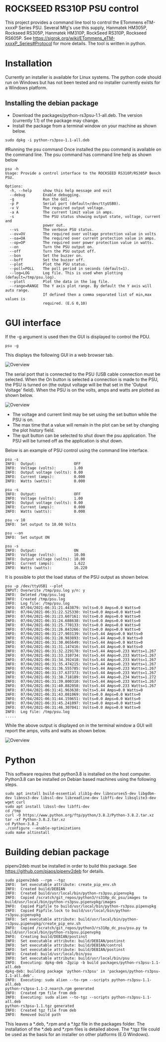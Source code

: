 # ROCKSEED RS310P PSU control
This project provides a command line tool to control the
ETommens eTM-xxxxP Series PSU. Several Mfg's use this supply,
Hanmatek HM305P, Rockseed RS305P, Hanmatek HM310P, RockSeed RS310P,
Rockseed RS605P. See https://sigrok.org/wiki/ETommens_eTM-xxxxP_Series#Protocol for more details. The tool is written in python.

# Installation
Currently an installer is available for Linux systems. The python code should run on Windows but has not been tested and no installer currently exists for a Windows platform.

## Installing the debian package
- Download the packages/python-rs3psu-1.1-all.deb. The version (currently 1.1) of the package may change.
- Install the package from a terminal window on your machine as shown below.
```
sudo dpkg -i python-rs3psu-1.1-all.deb
```

#Running the psu command
Once installed the psu command is available on the command line. The psu command has command line help as shown below

```
psu -h
Usage: Provide a control interface to the ROCKSEED RS310P/RS305P Bench PSU.

Options:
  -h, --help     show this help message and exit
  --debug        Enable debugging.
  -g             Run the GUI.
  -p P           Serial port (default=/dev/ttyUSB0).
  -v V           The required output voltage.
  -a A           The current limit value in amps.
  -s             The PSU status showing output state, voltage, current and
                 power out.
  --vs           The verbose PSU status.
  --ov=OV        The required over voltage protection value in volts
  --oa=OA        The required over current protection value in amps.
  --op=OP        The required over power protection value in watts.
  --on           Turn the PSU output on.
  --off          Turn the PSU output off.
  --bon          Set the buzzer on.
  --boff         Set the buzzer off.
  --plot         Plot the PSU status.
  --poll=POLL    The poll period in seconds (default=1).
  --log=LOG      Log file. This is used when plotting (default=/tmp/psu.log).
  --plotl        Plot the data in the log file.
  --range=RANGE  The Y axis plot range. By default the Y axis will auto range.
                 If defined then a comma separated list of min,max values is
                 required. (E.G 0,10)
```

# GUI interface
If the -g argument is used then the GUI is displayed to control the PDU.

```
psu -g
```

This displays the following GUI in a web browser tab.

![Overview](images/gui_1.png "Initial GUI")

The serial port that is connected to the PSU (USB cable connection must be selected.
When the On button is selected a connection is made to the PSU, the PSU is turned on (the output voltage will be that set in the 'Output Voltage' field). When the PSU is on the volts, amps and watts are plotted as shown below.

![Overview](images/gui_2.png "Connected to PSU")

 - The voltage and current limit may be set using the set button while the PSU is on.
 - The max time that a value will remain in the plot can be set by changing the plot history field.
 - The quit button can be selected to shut down the psu application. The PSU will be turned off as the application is shut down.



Below is an example of PSU control using the command line interface.

```
psu -s
INFO:  Output:                 OFF
INFO:  Voltage (volts):        1.00
INFO:  Output voltage (volts): 0.00
INFO:  Current (amps):         0.000
INFO:  Watts (watts):          0.000

psu -s
INFO:  Output:                 OFF
INFO:  Voltage (volts):        1.00
INFO:  Output voltage (volts): 0.00
INFO:  Current (amps):         0.000
INFO:  Watts (watts):          0.000

psu -v 10
INFO:  Set output to 10.00 Volts

psu --on
INFO:  Set output ON

psu -s
INFO:  Output:                 ON
INFO:  Voltage (volts):        10.00
INFO:  Output voltage (volts): 10.00
INFO:  Current (amps):         1.622
INFO:  Watts (watts):          16.220
```

It is possible to plot the load status of the PSU output as shown below.

```
psu -p /dev/ttyUSB1 --plot
INPUT: Overwrite /tmp/psu.log y/n: y
INFO:  Deleted /tmp/psu.log
INFO:  Created /tmp/psu.log
INFO:  Log file: /tmp/psu.log
INFO:  07/04/2021-06:31:21.443879: Volts=0.0 Amps=0.0 Watts=0
INFO:  07/04/2021-06:31:22.525330: Volts=0.0 Amps=0.0 Watts=0
INFO:  07/04/2021-06:31:23.607161: Volts=0.0 Amps=0.0 Watts=0
INFO:  07/04/2021-06:31:24.688638: Volts=0.0 Amps=0.0 Watts=0
INFO:  07/04/2021-06:31:25.770133: Volts=0.0 Amps=0.0 Watts=0
INFO:  07/04/2021-06:31:26.843266: Volts=0.0 Amps=0.0 Watts=0
INFO:  07/04/2021-06:31:27.903139: Volts=5.44 Amps=0.0 Watts=0
INFO:  07/04/2021-06:31:28.983893: Volts=5.44 Amps=0.0 Watts=0
INFO:  07/04/2021-06:31:30.065649: Volts=5.44 Amps=0.0 Watts=0
INFO:  07/04/2021-06:31:31.147416: Volts=5.44 Amps=0.0 Watts=0
INFO:  07/04/2021-06:31:32.229178: Volts=5.44 Amps=0.233 Watts=1.267
INFO:  07/04/2021-06:31:33.310734: Volts=5.44 Amps=0.233 Watts=1.267
INFO:  07/04/2021-06:31:34.392418: Volts=5.44 Amps=0.233 Watts=1.267
INFO:  07/04/2021-06:31:35.474215: Volts=5.44 Amps=0.233 Watts=1.267
INFO:  07/04/2021-06:31:36.555785: Volts=5.44 Amps=0.233 Watts=1.267
INFO:  07/04/2021-06:31:37.637373: Volts=5.44 Amps=0.233 Watts=1.267
INFO:  07/04/2021-06:31:38.718189: Volts=5.44 Amps=0.234 Watts=1.272
INFO:  07/04/2021-06:31:39.800310: Volts=5.44 Amps=0.233 Watts=1.267
INFO:  07/04/2021-06:31:40.882058: Volts=5.44 Amps=0.233 Watts=1.267
INFO:  07/04/2021-06:31:41.963638: Volts=5.44 Amps=0.0 Watts=0
INFO:  07/04/2021-06:31:43.081069: Volts=0.0 Amps=0.0 Watts=0
INFO:  07/04/2021-06:31:44.159651: Volts=0.0 Amps=0.0 Watts=0
INFO:  07/04/2021-06:31:45.241097: Volts=0.0 Amps=0.0 Watts=0
INFO:  07/04/2021-06:31:46.307041: Volts=0.0 Amps=0.0 Watts=0
INFO:  Log file: /tmp/psu.log
.....
```

While the above output is displayed on in the terminal window a GUI will report the amps, volts and watts as shown below.

![Overview](images/example_plot.png "Plotting data from the PSU")

# Python
This software requires that python3.8 is installed on the host computer. 
Python3.8 can be installed on Debian based machines using the following steps.
```
sudo apt install build-essential zlib1g-dev libncurses5-dev libgdbm-dev libnss3-dev libssl-dev libreadline-dev libffi-dev libsqlite3-dev wget curl
sudo apt install libssl-dev libffi-dev
cd /tmp
curl -O https://www.python.org/ftp/python/3.8.2/Python-3.8.2.tar.xz
tar -xf Python-3.8.2.tar.xz
cd Python-3.8.2
./configure --enable-optimizations
sudo make altinstall
```

# Building debian package

pipenv2deb must be installed in order to build this package. See https://github.com/pjaos/pipenv2deb for details.

```
sudo pipenv2deb --rpm --tgz
INFO:  Set executable attribute: create_pip_env.sh
INFO:  Created build/DEBIAN
INFO:  Created build/usr/local/bin/python-rs3psu.pipenvpkg
INFO:  Copied /scratch/git_repos/python3/rs310p_dc_psu/images to build/usr/local/bin/python-rs3psu.pipenvpkg/images
INFO:  Copied Pipfile to build/usr/local/bin/python-rs3psu.pipenvpkg
INFO:  Copied Pipfile.lock to build/usr/local/bin/python-rs3psu.pipenvpkg
INFO:  Set executable attribute: build/usr/local/bin/python-rs3psu.pipenvpkg/create_pip_env.sh
INFO:  Copied /scratch/git_repos/python3/rs310p_dc_psu/psu.py to build/usr/local/bin/python-rs3psu.pipenvpkg
INFO:  Creating build/DEBIAN/postinst
INFO:  Set executable attribute: build/DEBIAN/postinst
INFO:  Set executable attribute: build/DEBIAN/control
INFO:  Set executable attribute: build/DEBIAN/postinst
INFO:  Created: build/usr/local/bin/psu
INFO:  Set executable attribute: build/usr/local/bin/psu
INFO:  Executing: dpkg-deb -Zgzip -b build packages/python-rs3psu-1.1-all.deb
dpkg-deb: building package 'python-rs3psu' in 'packages/python-rs3psu-1.1-all.deb'.
INFO:  Executing: sudo alien --to-rpm --scripts python-rs3psu-1.1-all.deb
python-rs3psu-1.1-2.noarch.rpm generated
INFO:  Created rpm file from deb
INFO:  Executing: sudo alien --to-tgz --scripts python-rs3psu-1.1-all.deb
python-rs3psu-1.1.tgz generated
INFO:  Created tgz file from deb
INFO:  Removed build path
```

This leaves a *.deb, *.rpm and a *.tgz file in the packages folder. The installation of the *.deb and *.rpm files is detailed above. The *.tgz file could be used as the basis for an installer on other platforms (E.G  Windows).
